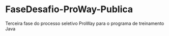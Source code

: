 # FaseDesafio-ProWay-Publica
Terceira fase do processo seletivo ProWay para o programa de treinamento Java
